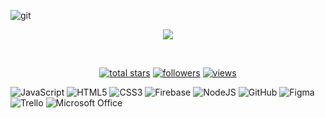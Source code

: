 

![git](https://user-images.githubusercontent.com/108840599/200469238-af8039ee-31a3-4f0f-9c6b-83f42851fa20.jpeg)


<!--<p align="center">
  <a href="https://github.com/LouArlo"><img src="https://user-images.githubusercontent.com/20955511/199138068-0a7b7b75-a024-4f00-803f-30a19c5d1b2d.png" alt="Lourdes Arellano" /></a>
</p>-->

<p align="center">
  <!-- Typing SVG by DenverCoder1 - https://github.com/DenverCoder1/readme-typing-svg -->
  <a href="https://github.com/LouArlo/readme"><img src="https://readme-typing-svg.demolab.com/?lines=Front-end Developer; Laboratoria´s student;Always%20learning%20new%20things&font=Fira%20Code&center=true&width=440&height=45&color=f75c7e&vCenter=true&size=22&pause=1000" /></a>
</p>

<!-- Social icons section -->
<br/>

<!-- Social badges section -->
<!-- Badges with custom icons - https://github.com/LouArlo -->
<!-- View counter - https://github.com/LouArlor -->
<p align="center">
 
  <a href="https://github.com/LouArlo">
    <img alt="total stars" title="Total stars on GitHub" src="https://custom-icon-badges.demolab.com/github/stars/LouArlo?color=55960c&style=for-the-badge&labelColor=488207&logo=star"/></a>
  <a href="https://github.com/LouArlo?tab=followers">
    <img alt="followers" title="Follow me on Github" src="https://custom-icon-badges.demolab.com/github/followers/LouArlo?color=236ad3&labelColor=1155ba&style=for-the-badge&logo=person-add&label=Follow&logoColor=white"/></a>
  <a href="https://github.com/LouArlo/Simple-View-Counter">
    <img alt="views" title="GitHub profile views" src="https://komarev.com/ghpvc/?username=LouArlo&style=for-the-badge&color=DFD947&labelColor=EEE517&logo=star/custom-icon-badges.demolab.com/github"/></a>


![JavaScript](https://img.shields.io/badge/javascript-%23323330.svg?style=for-the-badge&logo=javascript&logoColor=%23F7DF1E)
![HTML5](https://img.shields.io/badge/html5-%23E34F26.svg?style=for-the-badge&logo=html5&logoColor=white)
![CSS3](https://img.shields.io/badge/css3-%231572B6.svg?style=for-the-badge&logo=css3&logoColor=white)
![Firebase](https://img.shields.io/badge/Firebase-039BE5?style=for-the-badge&logo=Firebase&logoColor=white)
![NodeJS](https://img.shields.io/badge/node.js-6DA55F?style=for-the-badge&logo=node.js&logoColor=white)
![GitHub](https://img.shields.io/badge/github-%23121011.svg?style=for-the-badge&logo=github&logoColor=white)
![Figma](https://img.shields.io/badge/figma-%23F24E1E.svg?style=for-the-badge&logo=figma&logoColor=white)
![Trello](https://img.shields.io/badge/Trello-%23026AA7.svg?style=for-the-badge&logo=Trello&logoColor=white)
![Microsoft Office](https://img.shields.io/badge/Microsoft_Office-D83B01?style=for-the-badge&logo=microsoft-office&logoColor=white)
</p>
